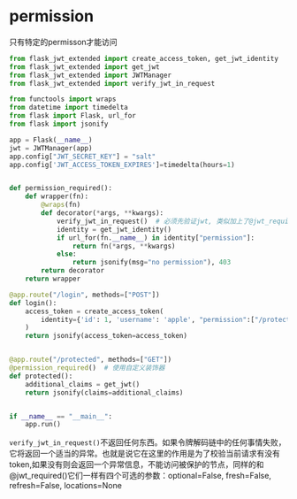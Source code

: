 # permission



只有特定的permisson才能访问

```python
from flask_jwt_extended import create_access_token, get_jwt_identity
from flask_jwt_extended import get_jwt
from flask_jwt_extended import JWTManager
from flask_jwt_extended import verify_jwt_in_request

from functools import wraps
from datetime import timedelta
from flask import Flask, url_for
from flask import jsonify

app = Flask(__name__)
jwt = JWTManager(app)
app.config["JWT_SECRET_KEY"] = "salt"
app.config['JWT_ACCESS_TOKEN_EXPIRES']=timedelta(hours=1)


def permission_required():
    def wrapper(fn):
        @wraps(fn)
        def decorator(*args, **kwargs):
            verify_jwt_in_request()  # 必须先验证jwt, 类似加上了@jwt_required()
            identity = get_jwt_identity()
            if url_for(fn.__name__) in identity["permission"]:
                return fn(*args, **kwargs)
            else:
                return jsonify(msg="no permission"), 403
        return decorator
    return wrapper

@app.route("/login", methods=["POST"])
def login():
    access_token = create_access_token(
        identity={'id': 1, 'username': 'apple', "permission":["/protected"]},
    )
    return jsonify(access_token=access_token)


@app.route("/protected", methods=["GET"])
@permission_required()  # 使用自定义装饰器
def protected():
    additional_claims = get_jwt()
    return jsonify(claims=additional_claims)


if __name__ == "__main__":
    app.run()
```


`verify_jwt_in_request()`不返回任何东西。如果令牌解码链中的任何事情失败，它将返回一个适当的异常。也就是说它在这里的作用是为了校验当前请求有没有token,如果没有则会返回一个异常信息，不能访问被保护的节点，同样的和@jwt_required()它们一样有四个可选的参数：optional=False, fresh=False, refresh=False, locations=None

